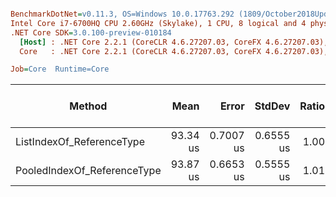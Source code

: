 ``` ini

BenchmarkDotNet=v0.11.3, OS=Windows 10.0.17763.292 (1809/October2018Update/Redstone5)
Intel Core i7-6700HQ CPU 2.60GHz (Skylake), 1 CPU, 8 logical and 4 physical cores
.NET Core SDK=3.0.100-preview-010184
  [Host] : .NET Core 2.2.1 (CoreCLR 4.6.27207.03, CoreFX 4.6.27207.03), 64bit RyuJIT
  Core   : .NET Core 2.2.1 (CoreCLR 4.6.27207.03, CoreFX 4.6.27207.03), 64bit RyuJIT

Job=Core  Runtime=Core  

```
|                      Method |     Mean |     Error |    StdDev | Ratio | Gen 0/1k Op | Gen 1/1k Op | Gen 2/1k Op | Allocated Memory/Op |
|---------------------------- |---------:|----------:|----------:|------:|------------:|------------:|------------:|--------------------:|
|   ListIndexOf_ReferenceType | 93.34 us | 0.7007 us | 0.6555 us |  1.00 |           - |           - |           - |                   - |
| PooledIndexOf_ReferenceType | 93.87 us | 0.6653 us | 0.5555 us |  1.01 |           - |           - |           - |                   - |
